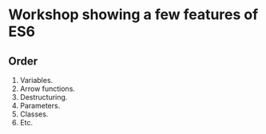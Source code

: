 # Workshop showing a few features of ES6

## Order

1. Variables.
2. Arrow functions. 
3. Destructuring.
4. Parameters.
5. Classes.
6. Etc.